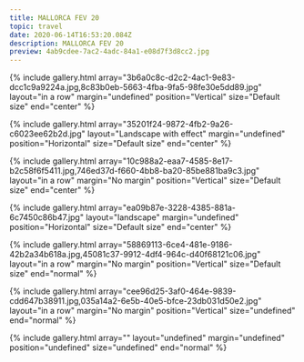 ```yaml
---
title: MALLORCA FEV 20
topic: travel
date: 2020-06-14T16:53:20.084Z
description: MALLORCA FEV 20
preview: 4ab9cdee-7ac2-4adc-84a1-e08d7f3d8cc2.jpg
---
```

{% include gallery.html array="3b6a0c8c-d2c2-4ac1-9e83-dcc1c9a9224a.jpg,8c83b0eb-5663-4fba-9fa5-98fe30e5dd89.jpg" layout="in a row" margin="undefined" position="Vertical" size="Default size" end="center" %}

{% include gallery.html array="35201f24-9872-4fb2-9a26-c6023ee62b2d.jpg" layout="Landscape with effect" margin="undefined" position="Horizontal" size="Default size" end="center" %}

{% include gallery.html array="10c988a2-eaa7-4585-8e17-b2c58f6f5411.jpg,746ed37d-f660-4bb8-ba20-85be881ba9c3.jpg" layout="in a row" margin="No margin" position="Vertical" size="Default size" end="center" %}

{% include gallery.html array="ea09b87e-3228-4385-881a-6c7450c86b47.jpg" layout="landscape" margin="undefined" position="Horizontal" size="Default size" end="center" %}

{% include gallery.html array="58869113-6ce4-481e-9186-42b2a34b618a.jpg,45081c37-9912-4df4-964c-d40f68121c06.jpg" layout="in a row" margin="No margin" position="Vertical" size="Default size" end="normal" %}

{% include gallery.html array="cee96d25-3af0-464e-9839-cdd647b38911.jpg,035a14a2-6e5b-40e5-bfce-23db031d50e2.jpg" layout="in a row" margin="No margin" position="Vertical" size="undefined" end="normal" %}



{% include gallery.html array="" layout="undefined" margin="undefined" position="undefined" size="undefined" end="normal" %}